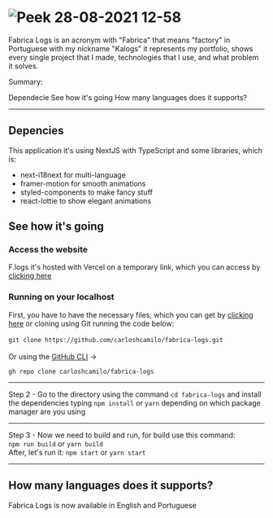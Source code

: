 # ![Peek 28-08-2021 12-58](https://user-images.githubusercontent.com/68122899/131223717-7753641b-8799-45a4-b114-484857eed2fe.gif)

Fabrica Logs is an acronym with "Fabrica" that means "factory" in Portuguese with my nickname "Kalogs" it represents my portfolio, shows every single project that I made, technologies that I use, and what problem it solves.

Summary:

  Dependecie
  See how it's going
  How many languages does it supports?


<hr>

<h2 id="dependecies"> Depencies </h2>
This application it's using NextJS with TypeScript and some libraries, which is:

+ next-i18next for multi-language
+ framer-motion for smooth animations
+ styled-components to make fancy stuff
+ react-lottie to show elegant animations

<h2 id="how-its-going"> See how it's going </h2>

### Access the website
F.logs it's hosted with Vercel on a temporary link, which you can access by <a href="https://fabrica-logs-sepia.vercel.app" target="_blank">clicking here</a>

### Running on your localhost

First, you have to have the necessary files, which you can get by <a href="https://github.com/carloshcamilo/fabrica-logs/archive/refs/heads/main.zip">clicking here</a> or cloning using Git running the code below:
<br>
<br>
`
  git clone https://github.com/carloshcamilo/fabrica-logs.git
`
<br>
<br>
Or using the <a href="https://cli.github.com/">GitHub CLI</a> -> 

`
 gh repo clone carloshcamilo/fabrica-logs
`

<hr>
Step 2 - Go to the directory using the command <code>cd fabrica-logs</code> and install the dependencies typing <code>npm install</code> or <code>yarn</code> depending on which package manager are you using
<hr>
Step 3 - Now we need to build and run, for build use this command: <br>
<span><code>npm run build</code> or <code>yarn build</code></span>
<br>
After, let's run it: <span><code>npm start</code> or <code>yarn start</code></span>
<hr>

<h2 id="languages"> How many languages does it supports?</h2>
  
Fabrica Logs is now available in English and Portuguese
